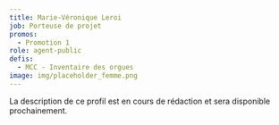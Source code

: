 ```yaml
---
title: Marie-Véronique Leroi
job: Porteuse de projet
promos:
  - Promotion 1
role: agent-public
defis:
  - MCC - Inventaire des orgues
image: img/placeholder_femme.png
---
```


La description de ce profil est en cours de rédaction et sera disponible prochainement.
